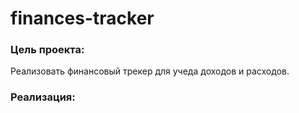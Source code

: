 # finances-tracker

### Цель проекта:
Реализовать финансовый трекер для учеда доходов и расходов.

### Реализация:
